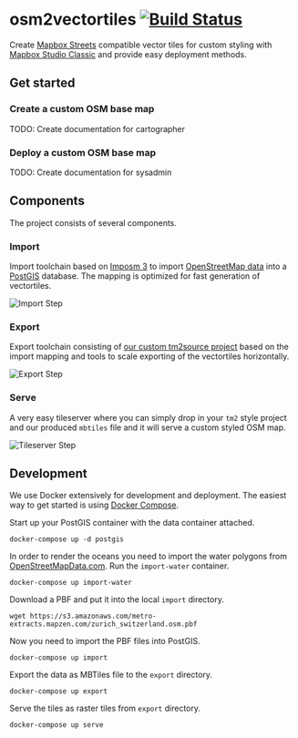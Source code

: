 # osm2vectortiles [![Build Status](https://travis-ci.org/geometalab/osm2vectortiles.svg)](https://travis-ci.org/geometalab/osm2vectortiles)

Create [Mapbox Streets](https://www.mapbox.com/developers/vector-tiles/mapbox-streets-v5) compatible vector tiles for custom
styling with [Mapbox Studio Classic](https://www.mapbox.com/mapbox-studio-classic/) and provide easy deployment methods.

## Get started

### Create a custom OSM base map

TODO: Create documentation for cartographer

### Deploy a custom OSM base map

TODO: Create documentation for sysadmin

## Components

The project consists of several components.

### Import

Import toolchain based on [Imposm 3](https://github.com/omniscale/imposm3) to
import [OpenStreetMap data](http://wiki.openstreetmap.org/wiki/Downloading_data)
into a [PostGIS](http://postgis.net/) database.
The mapping is optimized for fast generation of vectortiles.

![Import Step](https://github.com/manuelroth/osm2vectortiles-thesis/raw/master/source/figures/import_step.png)

### Export

Export toolchain consisting of [our custom tm2source project](https://github.com/geometalab/open-streets.tm2source)
based on the import mapping and tools to scale exporting of the vectortiles horizontally.

![Export Step](https://github.com/manuelroth/osm2vectortiles-thesis/raw/master/source/figures/export_step.png)

### Serve

A very easy tileserver where you can simply drop in your `tm2` style project and our produced `mbtiles` file
and it will serve a custom styled OSM map.

![Tileserver Step](https://github.com/manuelroth/osm2vectortiles-thesis/raw/master/source/figures/tileserver_step.png)

## Development

We use Docker extensively for development and deployment.
The easiest way to get started is using [Docker Compose](https://www.docker.com/docker-compose).

Start up your PostGIS container with the data container attached.

```
docker-compose up -d postgis
```

In order to render the oceans you need to import the water polygons
from [OpenStreetMapData.com](http://openstreetmapdata.com/data/water-polygons).
Run the `import-water` container.

```
docker-compose up import-water
```

Download a PBF and put it into the local `import` directory.

```
wget https://s3.amazonaws.com/metro-extracts.mapzen.com/zurich_switzerland.osm.pbf
```

Now you need to import the PBF files into PostGIS.

```
docker-compose up import
```

Export the data as MBTiles file to the `export` directory.

```
docker-compose up export
```

Serve the tiles as raster tiles from `export` directory.

```
docker-compose up serve
```
